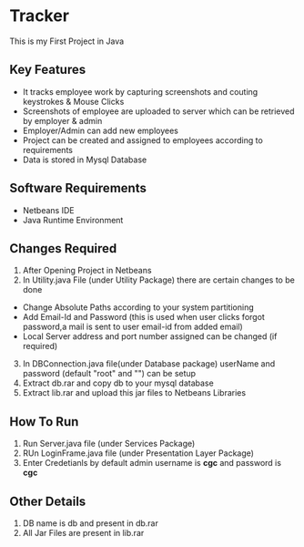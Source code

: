# Tracker
This is my First Project in Java 
## Key Features
* It tracks employee work by capturing screenshots and couting keystrokes & Mouse Clicks
* Screenshots of employee are uploaded to server which can be retrieved by employer & admin
* Employer/Admin can add new employees
* Project can be created and assigned to employees according to requirements
* Data is stored in Mysql Database

## Software Requirements
* Netbeans IDE
* Java Runtime Environment
 
## Changes Required
1. After Opening Project in Netbeans
2. In Utility.java File (under Utility Package) there are certain changes to be done
 * Change Absolute Paths according to your system partitioning
 * Add Email-Id and Password (this is used when user clicks forgot password,a mail is sent to user email-id from added email)
 * Local Server address and port number assigned can be changed (if required)
3. In DBConnection.java file(under Database package) userName and password (default "root" and "") can be setup
4. Extract db.rar and copy db to your mysql database
5. Extract lib.rar and upload this jar files to Netbeans Libraries
 ## How To Run
 1. Run Server.java file (under Services Package)
 2. RUn LoginFrame.java file (under Presentation Layer Package)
 3. Enter Credetianls by default admin username is **cgc** and password is **cgc**
 
 ## Other Details
 1. DB name is db and present in db.rar
 2. All Jar Files are present in lib.rar
 
